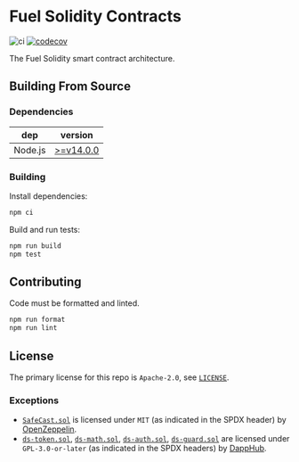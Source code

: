 # Fuel Solidity Contracts

<!-- Disable markdownlint for long lines. -->
<!-- markdownlint-disable-file MD013 -->

![ci](https://github.com/fuellabs/fuel-v2-contracts/workflows/Node.js%20Tests%20and%20Coverage/badge.svg?branch=master)
[![codecov](https://codecov.io/gh/fuellabs/fuel-v2-contracts/branch/master/graph/badge.svg?token=FVXeaaBA3d)](https://codecov.io/gh/fuellabs/fuel-v2-contracts)

The Fuel Solidity smart contract architecture.

## Building From Source

### Dependencies

| dep     | version                                                  |
| ------- | -------------------------------------------------------- |
| Node.js | [>=v14.0.0](https://nodejs.org/en/blog/release/v14.0.0/) |

### Building

Install dependencies:

```sh
npm ci
```

Build and run tests:

```sh
npm run build
npm test
```

## Contributing

Code must be formatted and linted.

```sh
npm run format
npm run lint
```

## License

The primary license for this repo is `Apache-2.0`, see [`LICENSE`](./LICENSE).

### Exceptions

- [`SafeCast.sol`](./contracts/utils/SafeCast.sol) is licensed under `MIT` (as indicated in the SPDX header) by [OpenZeppelin](https://github.com/OpenZeppelin/openzeppelin-contracts).
- [`ds-token.sol`](./contracts/vendor/ds/ds-token.sol), [`ds-math.sol`](./contracts/vendor/ds/ds-math.sol), [`ds-auth.sol`](./contracts/vendor/ds/ds-auth.sol), [`ds-guard.sol`](./contracts/vendor/ds/ds-guard.sol) are licensed under `GPL-3.0-or-later` (as indicated in the SPDX headers) by [DappHub](https://github.com/dapphub).
